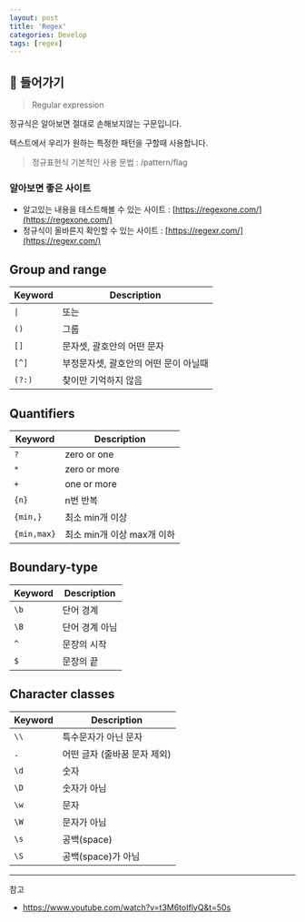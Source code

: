 ```yaml
---
layout: post
title: 'Regex'
categories: Develop
tags: [regex]
---
```


## 📖 들어가기

> Regular expression

정규식은 알아보면 절대로 손해보지않는 구문입니다.

텍스트에서 우리가 원하는 특정한 패턴을 구할때 사용합니다.

> 정규표현식 기본적인 사용 문법 : /pattern/flag

### 알아보면 좋은 사이트

- 알고있는 내용을 테스트해볼 수 있는 사이트 : [https://regexone.com/](https://regexone.com/)
- 정규식이 올바른지 확인할 수 있는 사이트 : [https://regexr.com/](https://regexr.com/)

## Group and range

| Keyword | Description                           |
| ------- | ------------------------------------- |
| `\|`    | 또는                                  |
| `()`    | 그룹                                  |
| `[]`    | 문자셋, 괄호안의 어떤 문자            |
| `[^]`   | 부정문자셋, 괄호안의 어떤 문이 아닐때 |
| `(?:)`  | 찾이만 기억하지 않음                  |

## Quantifiers

| Keyword     | Description                |
| ----------- | -------------------------- |
| `?`         | zero or one                |
| `*`         | zero or more               |
| `+`         | one or more                |
| `{n}`       | n번 반복                   |
| `{min,}`    | 최소 min개 이상            |
| `{min,max}` | 최소 min개 이상 max개 이하 |

## Boundary-type

| Keyword | Description    |
| ------- | -------------- |
| `\b`    | 단어 경계      |
| `\B`    | 단어 경계 아님 |
| `^`     | 문장의 시작    |
| `$`     | 문장의 끝      |

## Character classes

| Keyword | Description                  |
| ------- | ---------------------------- |
| `\\`    | 특수문자가 아닌 문자         |
| `.`     | 어떤 글자 (줄바꿈 문자 제외) |
| `\d`    | 숫자                         |
| `\D`    | 숫자가 아님                  |
| `\w`    | 문자                         |
| `\W`    | 문자가 아님                  |
| `\s`    | 공백(space)                  |
| `\S`    | 공백(space)가 아님           |

---

참고

- <https://www.youtube.com/watch?v=t3M6toIflyQ&t=50s>
